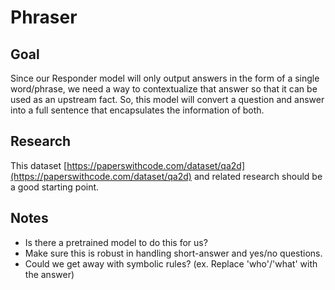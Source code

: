 # Phraser

## Goal

Since our Responder model will only output answers in the form of a single word/phrase, we need a way to contextualize that answer so that it can be used as an upstream fact. So, this model will convert a question and answer into a full sentence that encapsulates the information of both.

## Research

This dataset [https://paperswithcode.com/dataset/qa2d](https://paperswithcode.com/dataset/qa2d) and related research should be a good starting point.

## Notes

 - Is there a pretrained model to do this for us?
 - Make sure this is robust in handling short-answer and yes/no questions.
 - Could we get away with symbolic rules? (ex. Replace 'who'/'what' with the answer)